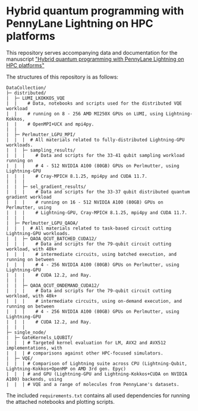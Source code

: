# Hybrid quantum programming with PennyLane Lightning on HPC platforms

This repository serves accompanying data and documentation for the manuscript ["Hybrid quantum programming with PennyLane Lightning on HPC platforms"](https://arxiv.org/abs/2403.02512)

The structures of this repository is as follows:

```
DataCollection/
├─ distributed/
|  ├─ LUMI_LKOKKOS_VQE
|  |    # Data, notebooks and scripts used for the distributed VQE workload 
|  |    # running on 8 - 256 AMD MI250X GPUs on LUMI, using Lightning-Kokkos, 
|  |    # OpenMPI+UCX and mpi4py.
|  |
|  ├─ Perlmutter_LGPU_MPI/
|  |  |  # All materials related to fully-distributed Lightning-GPU workloads.
|  |  ├─ sampling_results/
|  |  |    # Data and scripts for the 33-41 qubit sampling workload running on 
|  |  |    # 4 - 512 NVIDIA A100 (80GB) GPUs on Perlmutter, using Lightning-GPU
|  |  |    # Cray-MPICH 8.1.25, mpi4py and CUDA 11.7.
|  |  |
|  |  ├─ sel_gradient_results/
|  |  |    # Data and scripts for the 33-37 qubit distributed quantum gradient workload 
|  |  |    # running on 16 - 512 NVIDIA A100 (80GB) GPUs on Perlmutter, using 
|  |  |    # Lightning-GPU, Cray-MPICH 8.1.25, mpi4py and CUDA 11.7.
|  |  |
|  ├─ Perlmutter_LGPU_QAOA/
|  |  |  # All materials related to task-based circuit cutting Lightning-GPU workloads.
|  |  ├─ QAOA_QCUT_BATCHED_CUDA12/
|  |  |    # Data and scripts for the 79-qubit circuit cutting workload, with 40k+ 
|  |  |    # intermediate circuits, using batched execution, and running on between 
|  |  |    # 4 - 256 NVIDIA A100 (80GB) GPUs on Perlmutter, using Lightning-GPU
|  |  |    # CUDA 12.2, and Ray.
|  |  |
|  |  ├─ QAOA_QCUT_ONDEMAND_CUDA12/
|  |  |    # Data and scripts for the 79-qubit circuit cutting workload, with 40k+ 
|  |  |    # intermediate circuits, using on-demand execution, and running on between 
|  |  |    # 4 - 256 NVIDIA A100 (80GB) GPUs on Perlmutter, using Lightning-GPU
|  |  |    # CUDA 12.2, and Ray.
|  |  |
├─ single_node/
|  ├─ GateKernels_LQUBIT/
|  |  | # Targeted kernel evaluation for LM, AVX2 and AVX512 implementations, with 
|  |  | # comparisons against other HPC-focused simulators.
|  ├─ VQE/
|  |  | # Comparison of Lightning suite across CPU (Lightning-Qubit, Lightning-Kokkos+OpenMP on AMD 3rd gen. Epyc)
|  |  | # and GPU (Lightning-GPU and Lightning-Kokkos+CUDA on NVIDIA A100) backends, using
|  |  | # VQE and a range of molecules from PennyLane's datasets.
```

The included `requirements.txt` contains all used dependencies for running the attached notebooks and plotting scripts. 
